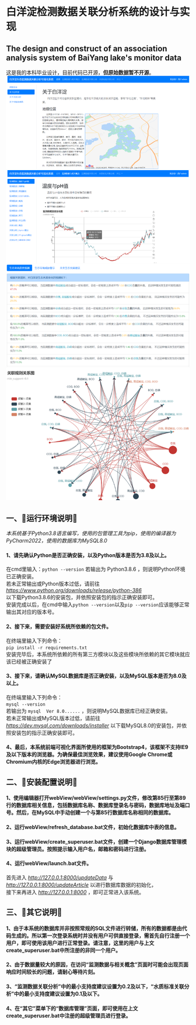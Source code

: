 # 白洋淀检测数据关联分析系统的设计与实现
## The design and construct of an association analysis system of BaiYang lake's monitor data
这是我的本科毕业设计，目前代码已开源，**但原始数据暂不开源**。
![alt title1](.title1.png)
![alt title2](.title2.png)
![alt title3](.title3.png)
![alt title4](.title4.png)
## 一、🚗运行环境说明🚗
_本系统基于Python3.8语言编写，使用的包管理工具为pip，使用的编译器为PyCharm2022，使用的数据库为MySQL8.0_

#### 1、请先确认Python是否正确安装，以及Python版本是否为3.8及以上。
在cmd里输入：`python --version` 
若输出为 Python3.8.6 ，则说明Python环境已正确安装。  
若未正常输出或Python版本过低，请前往 _https://www.python.org/downloads/release/python-386_  
以下载Python3.8.6的安装包，并依照安装包的指示正确安装即可。  
安装完成以后，在cmd中输入`python --version`以及`pip --version`应该能够正常输出其对应的版本号。
#### 2、接下来，需要安装好系统所依赖的包文件。
在终端里输入下列命令：  
`pip install -r requirements.txt`  
安装完毕后，本系统所依赖的所有第三方模块以及这些模块所依赖的其它模块就应该已经被正确安装了  
#### 3、接下来，请确认MySQL数据库是否正确安装，以及MySQL版本是否为8.0及以上。
在终端里输入下列命令：  
`mysql --version`  
若输出为 `mysql  Ver 8.0......` ，则说明MySQL数据库已经正确安装。  
若未正常输出或MySQL版本过低，请前往 _https://dev.mysql.com/downloads/installer_ 以下载MySQL8.0的安装包，并依照安装包的指示正确安装即可。  
#### 4、最后，本系统前端可视化界面所使用的框架为Bootstrap4，该框架不支持IE9及以下版本的浏览器。为确保最佳浏览效果，建议使用Google Chrome或Chromium内核的Edge浏览器进行浏览。
## 二、🎉安装配置说明🎉
#### 1、使用编辑器打开webView/webView/settings.py文件，修改第85行至第89行的数据库相关信息，包括数据库名称、数据库登录名与密码，数据库地址及端口号。然后，在MySQL中手动创建一个与第85行数据库名称相同的数据库。
#### 2、运行webView/refresh_database.bat文件，初始化数据库中表的信息。
#### 3、运行webView/create_superuser.bat文件，创建一个Django数据库管理模块的超级管理员。按照提示输入用户名，邮箱和密码进行注册。
#### 4、运行webView/launch.bat文件。
首先进入 _http://127.0.0.1:8000/updateData_ 与 _http://127.0.0.1:8000/updateArticle_ 以进行数据库数据的初始化，  
接下来再进入 _http://127.0.0.1:8000_ ，即可正常进入该系统。
## 三、🍔其它说明🍔
#### 1、由于本系统的数据库并非按照常规的SQL文件进行转储，所有的数据都是由代码生成的。所以第一次登录系统时并没有用户可供直接登录，需首先自行注册一个用户，即可使用该用户进行正常登录。请注意，这里的用户与上文create_superuser.bat中所注册的非同一个用户。
#### 2、由于数据量较大的原因，在访问“监测数据与相关概念”页面时可能会出现页面响应时间较长的问题，请耐心等待片刻。
#### 3、“监测数据关联分析”中的最小支持度建议设置为0.2及以下，“水质标准关联分析”中的最小支持度建议设置为0.1及以下。
#### 4、在“其它”菜单下的“数据库管理”页面，即可使用在上文create_superuser.bat中注册的超级管理员进行登录。
